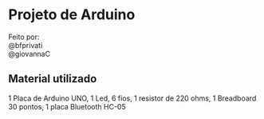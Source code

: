 # Projeto de Arduino

Feito por:   
@bfprivati  
@giovannaC

## Material utilizado

1 Placa de Arduino UNO,
1 Led, 
6 fios, 
1 resistor de 220 ohms, 
1 Breadboard 30 pontos, 
1 placa Bluetooth HC-05
